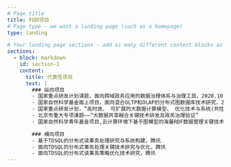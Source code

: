 ```yaml
---
# Page title
title: 科研项目
# Page type - we want a landing page (such as a homepage)
type: landing

# Your landing page sections - add as many different content blocks as you like
sections:
  - block: markdown
    id: section-1
    content:
      title: 代表性项目
      text: |
        ### 纵向项目
        - 国家重点研发计划课题，面向跨域政务应用的数据治理体系与治理工具，2020.10-2023.9       
        - 国家自然科学基金面上项目，面向混合OLTP和OLAP的分布式图数据库技术研究，2020.01-2023.12
        - 国家重点研发计划，“高时效、 可扩展的大数据计算模型、 优化技术与系统(共性关键技术类)”
        - 北京市重大专项课题——“大数据共享融合关键技术研发及政务治理验证”
        - 国家自然科学青年基金项目,云计算环境下基于图模型的海量RDF数据管理关键技术研究， 2016.01-2018.12

        ### 横向项目
        - 基于TDSQL的分布式读事务处理研究与系统构建，腾讯
        - 面向TDSQL的分布式事务处理关键技术研究与优化，腾讯
        - 面向TDSQL的分布式读事务策略优化技术研究，腾讯
---
```

